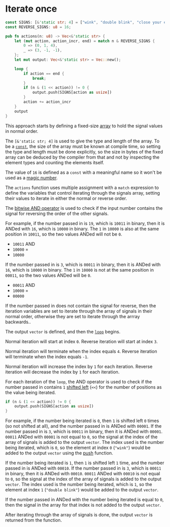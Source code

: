 # Iterate once

```rust
const SIGNS: [&'static str; 4] = ["wink", "double blink", "close your eyes", "jump"];
const REVERSE_SIGNS: u8 = 16;

pub fn actions(n: u8) -> Vec<&'static str> {
    let (mut action, action_incr, end) = match n & REVERSE_SIGNS {
        0 => (0, 1, 4),
        _ => (3, -1, -1),
    };
    let mut output: Vec<&'static str> = Vec::new();

    loop {
        if action == end {
            break;
        }
        if (n & (1 << action)) != 0 {
            output.push(SIGNS[action as usize])
        }
        action += action_incr
    }
    output
}
```

This approach starts by defining a fixed-size [array][array] to hold the signal values in normal order.

The `[&'static str; 4]` is used to give the type and length of the array.
To be a [`const`][const], the size of the array must be known at compile time, so setting the type and length must be done explicitly,
so the size in bytes of the fixed array can be deduced by the compiler from that and not by inspecting the element types and counting
the elements itself.

The value of `16` is defined as a `const` with a meaningful name so it won't be used as a [magic number][magic-number].

The `actions` function uses multiple assignment with a `match` expression to define the variables that control iterating through the signals array,
setting their values to iterate in either the normal or reverse order.

The [bitwise AND operator][bitand] is used to check if the input number contains the signal for reversing the order of the other signals.

For example, if the number passed in is `19`, which is `10011` in binary, then it is ANDed with `16`, which is `10000` in binary.
The `1` in `10000` is also at the same position in `10011`, so the two values ANDed will not be `0`.

- `10011` AND
- `10000` =
- `10000`

If the number passed in is `3`, which is `00011` in binary, then it is ANDed with `16`, which is `10000` in binary.
The `1` in `10000` is not at the same position in `00011`, so the two values ANDed will be `0`.

- `00011` AND
- `10000` =
- `00000`

If the number passed in does not contain the signal for reverse, then the iteration variables are set to iterate through the array of signals
in their normal order, otherwise they are set to iterate through the arrray backwards..

The output `vector` is defined, and then the [`loop`][loop] begins.

Normal iteration will start at index `0`.
Reverse iteration will start at index `3`.

Normal iteration will terminate when the index equals `4`.
Reverse iteration will terminate when the index equals `-1`.

Normal iteration will increase the index by `1` for each iteration.
Reverse iteration will decrease the index by `1` for each iteration.

For each iteration of the `loop`, the AND operator is used to check if the number passed in contains `1` [shifted left][shl] (`<<`) for the number of positions
as the value being iterated.

```rust
if (n & (1 << action)) != 0 {
    output.push(SIGNS[action as usize])
}
```

For example, if the number being iterated is `0`, then `1` is shifted left `0` times (so not shifted at all), and the number passed in is ANDed with `00001`.
If the number passed in is `3`, which is `00011` in binary, then it is ANDed with `00001`.
`00011` ANDed with `00001` is not equal to `0`, so the signal at the index of the array of signals is added to the output `vector`.
The index used is the number being iterated, which is `0`, so the element at index `0` (`"wink"`) would be added to the output `vector`
using the [push][push] function.

If the number being iterated is `1`, then `1` is shifted left `1` time, and the number passed in is ANDed with `00010`.
If the number passed in is `3`, which is `00011` in binary, then it is ANDed with `00010`.
`00011` ANDed with `00010` is not equal to `0`, so the signal at the index of the array of signals is added to the output `vector`.
The index used is the number being iterated, which is `1`, so the element at index `1` (`"double blink"`) would be added to the output `vector`.

If the number passed in ANDed with the number being iterated is equal to `0`, then the signal in the array for that index is not added to the output `vector`.

After iterating through the array of signals is done, the output `vector` is returned from the function.

[array]: https://doc.rust-lang.org/std/primitive.array.html
[const]: https://doc.rust-lang.org/std/keyword.const.html
[magic-number]: https://en.wikipedia.org/wiki/Magic_number_(programming)
[bitand]: https://doc.rust-lang.org/std/ops/trait.BitAnd.html
[shl]: https://doc.rust-lang.org/std/ops/trait.Shl.html
[loop]: https://doc.rust-lang.org/rust-by-example/flow_control/loop.html
[push]: https://doc.rust-lang.org/std/vec/struct.Vec.html#method.push
